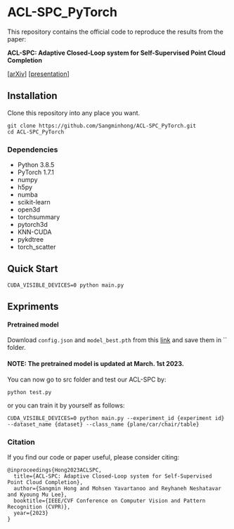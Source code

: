 # ACL-SPC_PyTorch

This repository contains the official code to reproduce the results from the paper:

**ACL-SPC: Adaptive Closed-Loop system for Self-Supervised Point Cloud Completion**

\[[arXiv](https://arxiv.org/abs/2303.01979)\] \[[presentation]()\] 


## Installation
Clone this repository into any place you want.
```
git clone https://github.com/Sangminhong/ACL-SPC_PyTorch.git
cd ACL-SPC_PyTorch
```
### Dependencies
* Python 3.8.5
* PyTorch 1.7.1
* numpy
* h5py
* numba
* scikit-learn
* open3d
* torchsummary
* pytorch3d
* KNN-CUDA
* pykdtree
* torch_scatter

## Quick Start
```
CUDA_VISIBLE_DEVICES=0 python main.py
```

## Expriments

#### Pretrained model
Download `config.json` and `model_best.pth` from this [link]() and save them in `` folder.
#### NOTE: The pretrained model is updated at March. 1st 2023. 

You can now go to src folder and test our ACL-SPC by:
```
python test.py 
```

or you can train it by yourself as follows:
```
CUDA_VISIBLE_DEVICES=0 python main.py --experiment_id {experiment id} --dataset_name {dataset} --class_name {plane/car/chair/table}  
```


### Citation
If you find our code or paper useful, please consider citing:
```
@inproceedings{Hong2023ACLSPC,
  title={ACL-SPC: Adaptive Closed-Loop system for Self-Supervised Point Cloud Completion},
  author={Sangmin Hong and Mohsen Yavartanoo and Reyhaneh Neshatavar and Kyoung Mu Lee},
  booktitle={IEEE/CVF Conference on Computer Vision and Pattern Recognition (CVPR)},
  year={2023}
}
```

